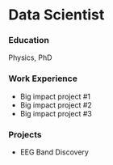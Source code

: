 # Data Scientist

### Education

Physics, PhD

### Work Experience

- Big impact project #1
- Big impact project #2
- Big impact project #3

### Projects

- EEG Band Discovery
